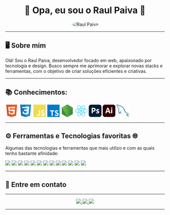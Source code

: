 <h1 align="center">👾 Opa, eu sou o Raul Paiva 👋</h1>

<p align="center">
  <img src="https://avatars.githubusercontent.com/u/92065579?s=400&u=4fffb7bd4a57846bf9c31622dd363cc8748e53f0&v=4" 
       alt="Raul Paiva" 
       width="150" 
       style="border-radius: 50%;"/>
</p>

---

## 🖥️ Sobre mim

Olá! Sou o Raul Paiva, desenvolvedor focado em web, apaixonado por tecnologia e design. Busco sempre me aprimorar e explorar novas stacks e ferramentas, com o objetivo de criar soluções eficientes e criativas.

---

## 📚 Conhecimentos:

<p>
  <img src="https://raw.githubusercontent.com/devicons/devicon/master/icons/html5/html5-original.svg" alt="HTML" width="40"/>
  <img src="https://raw.githubusercontent.com/devicons/devicon/master/icons/css3/css3-original.svg" alt="CSS" width="40"/>
  <img src="https://raw.githubusercontent.com/devicons/devicon/master/icons/javascript/javascript-plain.svg" alt="JavaScript" width="40"/>
  <img src="https://raw.githubusercontent.com/devicons/devicon/master/icons/typescript/typescript-plain.svg" alt="TypeScript" width="40"/>
  <img src="https://raw.githubusercontent.com/devicons/devicon/master/icons/nodejs/nodejs-original.svg" alt="NodeJS" width="40"/>
  <img src="https://raw.githubusercontent.com/devicons/devicon/master/icons/react/react-original.svg" alt="React" width="40"/>
  <img src="https://raw.githubusercontent.com/devicons/devicon/master/icons/photoshop/photoshop-plain.svg" alt="Photoshop" width="40"/>
  <img src="https://raw.githubusercontent.com/devicons/devicon/master/icons/illustrator/illustrator-plain.svg" alt="Illustrator" width="40"/>
  <img src="https://raw.githubusercontent.com/devicons/devicon/master/icons/mysql/mysql-original.svg" alt="MySQL" width="40"/>
</p>

---

## ⚙️ Ferramentas e Tecnologias favoritas 🌐

Algumas das tecnologias e ferramentas que mais utilizo e com as quais tenho bastante afinidade:

<p>
  <img src="https://cdn.jsdelivr.net/gh/devicons/devicon/icons/git/git-original.svg" width="40"/>
  <img src="https://cdn.jsdelivr.net/gh/devicons/devicon/icons/github/github-original.svg" width="40"/>
  <img src="https://cdn.jsdelivr.net/gh/devicons/devicon/icons/vscode/vscode-original.svg" width="40"/>
  <img src="https://cdn.jsdelivr.net/gh/devicons/devicon/icons/java/java-original.svg" width="40"/>
  <img src="https://cdn.jsdelivr.net/gh/devicons/devicon/icons/javascript/javascript-original.svg" width="40"/>
  <img src="https://cdn.jsdelivr.net/gh/devicons/devicon/icons/typescript/typescript-original.svg" width="40"/>
  <img src="https://cdn.jsdelivr.net/gh/devicons/devicon/icons/mysql/mysql-original.svg" width="40"/>
  <img src="https://cdn.jsdelivr.net/gh/devicons/devicon/icons/html5/html5-original.svg" width="40"/>
  <img src="https://cdn.jsdelivr.net/gh/devicons/devicon/icons/css3/css3-original.svg" width="40"/>
  <img src="https://cdn.jsdelivr.net/gh/devicons/devicon/icons/react/react-original.svg" width="40"/>
  <img src="https://cdn.jsdelivr.net/gh/devicons/devicon/icons/nodejs/nodejs-original.svg" width="40"/>
  <img src="https://cdn.jsdelivr.net/gh/devicons/devicon/icons/figma/figma-original.svg" width="40"/>
  <img src="https://cdn.jsdelivr.net/gh/devicons/devicon/icons/discordjs/discordjs-original.svg" width="40"/>
</p>

---

## 📲 Entre em contato
---

<p align="center">
  <a href="https://www.linkedin.com/in/seulink" target="_blank">
    <img src="https://img.shields.io/badge/LINKEDIN-0A66C2?style=for-the-badge&logo=linkedin&logoColor=white"/>
  </a>
  <a href="mailto:seuemail@gmail.com" target="_blank">
    <img src="https://img.shields.io/badge/GMAIL-EA4335?style=for-the-badge&logo=gmail&logoColor=white"/>
  </a>
  <a href="https://wa.me/seunumerowhatsapp" target="_blank">
    <img src="https://img.shields.io/badge/WHATSAPP-25D366?style=for-the-badge&logo=whatsapp&logoColor=white"/>
  </a>
</p>

---

